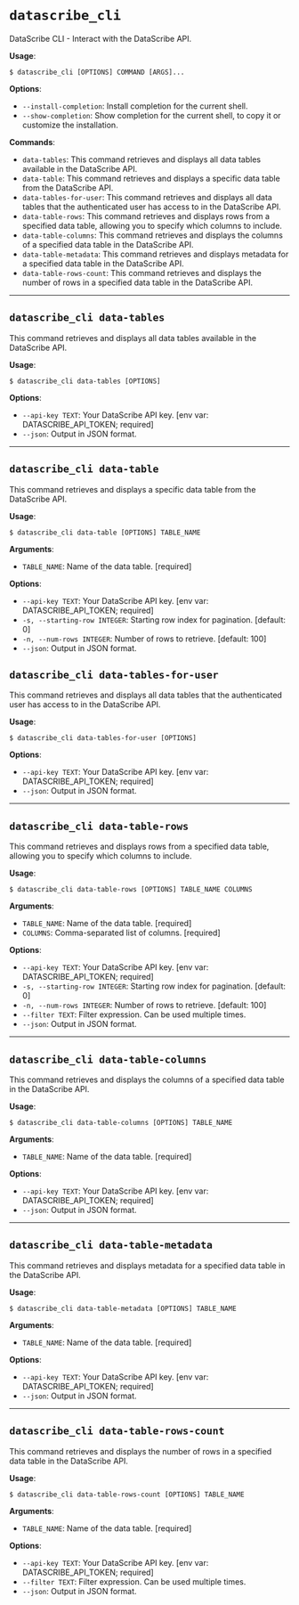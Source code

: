 # `datascribe_cli`

DataScribe CLI - Interact with the DataScribe API.

**Usage**:

```console
$ datascribe_cli [OPTIONS] COMMAND [ARGS]...
```

**Options**:

* `--install-completion`: Install completion for the current shell.
* `--show-completion`: Show completion for the current shell, to copy it or customize the installation.

**Commands**:

* `data-tables`: This command retrieves and displays all data tables available in the DataScribe API.
* `data-table`: This command retrieves and displays a specific data table from the DataScribe API.
* `data-tables-for-user`: This command retrieves and displays all data tables that the authenticated user has access to in the DataScribe API.
* `data-table-rows`: This command retrieves and displays rows from a specified data table, allowing you to specify which columns to include.
* `data-table-columns`: This command retrieves and displays the columns of a specified data table in the DataScribe API.
* `data-table-metadata`: This command retrieves and displays metadata for a specified data table in the DataScribe API.
* `data-table-rows-count`: This command retrieves and displays the number of rows in a specified data table in the DataScribe API.

---

## `datascribe_cli data-tables`

This command retrieves and displays all data tables available in the DataScribe API.

**Usage**:

```console
$ datascribe_cli data-tables [OPTIONS]
```

**Options**:

* `--api-key TEXT`: Your DataScribe API key.  [env var: DATASCRIBE_API_TOKEN; required]
* `--json`: Output in JSON format.

---

## `datascribe_cli data-table`

This command retrieves and displays a specific data table from the DataScribe API.

**Usage**:

```console
$ datascribe_cli data-table [OPTIONS] TABLE_NAME
```

**Arguments**:

* `TABLE_NAME`: Name of the data table.  [required]

**Options**:

* `--api-key TEXT`: Your DataScribe API key.  [env var: DATASCRIBE_API_TOKEN; required]
* `-s, --starting-row INTEGER`: Starting row index for pagination.  [default: 0]
* `-n, --num-rows INTEGER`: Number of rows to retrieve.  [default: 100]
* `--json`: Output in JSON format.

## `datascribe_cli data-tables-for-user`

This command retrieves and displays all data tables that the authenticated user has access to in the DataScribe API.

**Usage**:

```console
$ datascribe_cli data-tables-for-user [OPTIONS]
```

**Options**:

* `--api-key TEXT`: Your DataScribe API key.  [env var: DATASCRIBE_API_TOKEN; required]
* `--json`: Output in JSON format.

---

## `datascribe_cli data-table-rows`

This command retrieves and displays rows from a specified data table, allowing you to specify which columns to include.

**Usage**:

```console
$ datascribe_cli data-table-rows [OPTIONS] TABLE_NAME COLUMNS
```

**Arguments**:

* `TABLE_NAME`: Name of the data table.  [required]
* `COLUMNS`: Comma-separated list of columns.  [required]

**Options**:

* `--api-key TEXT`: Your DataScribe API key.  [env var: DATASCRIBE_API_TOKEN; required]
* `-s, --starting-row INTEGER`: Starting row index for pagination.  [default: 0]
* `-n, --num-rows INTEGER`: Number of rows to retrieve.  [default: 100]
* `--filter TEXT`: Filter expression. Can be used multiple times.
* `--json`: Output in JSON format.

---

## `datascribe_cli data-table-columns`

This command retrieves and displays the columns of a specified data table in the DataScribe API.

**Usage**:

```console
$ datascribe_cli data-table-columns [OPTIONS] TABLE_NAME
```

**Arguments**:

* `TABLE_NAME`: Name of the data table.  [required]

**Options**:

* `--api-key TEXT`: Your DataScribe API key.  [env var: DATASCRIBE_API_TOKEN; required]
* `--json`: Output in JSON format.

---

## `datascribe_cli data-table-metadata`

This command retrieves and displays metadata for a specified data table in the DataScribe API.

**Usage**:

```console
$ datascribe_cli data-table-metadata [OPTIONS] TABLE_NAME
```

**Arguments**:

* `TABLE_NAME`: Name of the data table.  [required]

**Options**:

* `--api-key TEXT`: Your DataScribe API key.  [env var: DATASCRIBE_API_TOKEN; required]
* `--json`: Output in JSON format.

---

## `datascribe_cli data-table-rows-count`

This command retrieves and displays the number of rows in a specified data table in the DataScribe API.

**Usage**:

```console
$ datascribe_cli data-table-rows-count [OPTIONS] TABLE_NAME
```

**Arguments**:

* `TABLE_NAME`: Name of the data table.  [required]

**Options**:

* `--api-key TEXT`: Your DataScribe API key.  [env var: DATASCRIBE_API_TOKEN; required]
* `--filter TEXT`: Filter expression. Can be used multiple times.
* `--json`: Output in JSON format.
